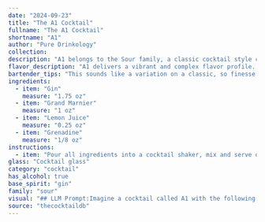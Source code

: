```yaml
---
date: "2024-09-23"
title: "The A1 Cocktail"
fullname: "The A1 Cocktail"
shortname: "A1"
author: "Pure Drinkology"
collection:
description: "A1 belongs to the Sour family, a classic cocktail style characterized by its tart, balanced flavors. Though its exact origins are unclear, it likely emerged in the early 20th century, drawing inspiration from the iconic Whiskey Sour and its numerous variations. "
flavor_description: "A1 delivers a vibrant and complex flavor profile. The gin provides a crisp, juniper-forward base, while Grand Marnier contributes a rich orange sweetness.  Tart lemon juice balances the sweetness and adds a refreshing acidity, while a touch of grenadine rounds out the drink with a subtle, fruity sweetness and a touch of tartness.  The overall experience is a harmonious blend of citrus, spice, and sweetness, creating a delightful and balanced cocktail. "
bartender_tips: "This sounds like a variation on a classic, so finesse is key!  Shake hard with ice to chill thoroughly, and strain into a chilled coupe.  Don't overdo the grenadine - a few drops add a beautiful color gradient and tartness.  A citrus twist for garnish is lovely, but a maraschino cherry adds a touch of whimsy. "
ingredients:
  - item: "Gin"
    measure: "1.75 oz"
  - item: "Grand Marnier"
    measure: "1 oz"
  - item: "Lemon Juice"
    measure: "0.25 oz"
  - item: "Grenadine"
    measure: "1/8 oz"
instructions:
  - item: "Pour all ingredients into a cocktail shaker, mix and serve over ice into a chilled glass."
glass: "Cocktail glass"
category: "cocktail"
has_alcohol: true
base_spirit: "gin"
family: "sour"
visual: "## LLM Prompt:Imagine a cocktail called A1 with the following ingredients:* **Gin:** Clear and crisp, offering a subtle juniper aroma.* **Grand Marnier:** Rich and orangey, adding a touch of sweetness and complexity.* **Lemon Juice:** Tart and bright, balancing the sweetness and adding a fresh zest.* **Grenadine:** Deep red and syrupy, adding a hint of sweetness and a touch of color.**Describe the appearance of the A1 cocktail in detail, focusing on:*** **Color:** What is the overall color of the drink? Is it layered, or does the color blend seamlessly? * **Clarity:** Is the cocktail clear, or does it have any cloudiness? * **Texture:** Is the drink smooth, or does it have any visible elements like ice chips, fruit chunks, or a garnish?* **Garnish:** What type of garnish would enhance the appearance and taste of the A1?**Please provide a vivid and descriptive response, painting a picture of this cocktail in my mind.** "
source: "thecocktaildb"
---
```


